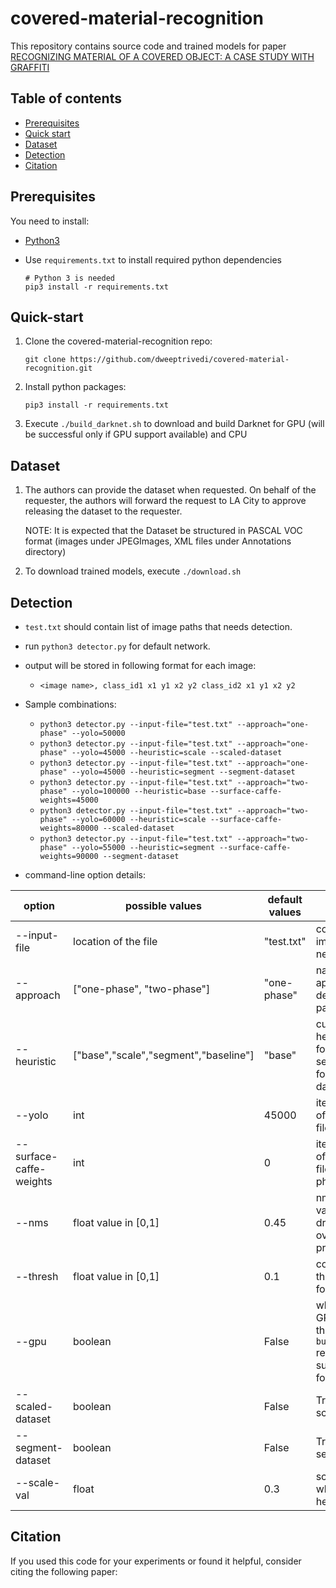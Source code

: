 # covered-material-recognition

This repository contains source code and trained models for paper [RECOGNIZING MATERIAL OF A COVERED OBJECT: A CASE STUDY WITH GRAFFITI]()

## Table of contents

- [Prerequisites](#prerequisites)
- [Quick start](#quick-start)
- [Dataset](#Dataset)
- [Detection](#Detection)
- [Citation](#Citation)

## Prerequisites

You need to install:
- [Python3](https://www.python.org/downloads/)
- Use `requirements.txt` to install required python dependencies

    ```Shell
    # Python 3 is needed
    pip3 install -r requirements.txt
    ```
   

## Quick-start
1. Clone the covered-material-recognition repo: 

    ```Shell
    git clone https://github.com/dweeptrivedi/covered-material-recognition.git
    ```

2. Install python packages:

    ```Shell
    pip3 install -r requirements.txt
    ```

3. Execute `./build_darknet.sh` to download and build Darknet for GPU (will be successful only if GPU support available) and CPU 


## Dataset

1. The authors can provide the dataset when requested. On behalf of the requester, the authors will forward the request to LA City to approve releasing the dataset to the requester.

    NOTE: It is expected that the Dataset be structured in PASCAL VOC format (images under JPEGImages, XML files under Annotations directory)

2. To download trained models, execute `./download.sh`


## Detection

- `test.txt` should contain list of image paths that needs detection.

- run `python3 detector.py` for default network.

- output will be stored in following format for each image:
    - `<image name>, class_id1 x1 y1 x2 y2 class_id2 x1 y1 x2 y2`

- Sample combinations:
    - `python3 detector.py --input-file="test.txt" --approach="one-phase" --yolo=50000`
    - `python3 detector.py --input-file="test.txt" --approach="one-phase" --yolo=45000 --heuristic=scale --scaled-dataset`
    - `python3 detector.py --input-file="test.txt" --approach="one-phase" --yolo=45000 --heuristic=segment --segment-dataset`
    - `python3 detector.py --input-file="test.txt" --approach="two-phase" --yolo=100000 --heuristic=base --surface-caffe-weights=45000`
    - `python3 detector.py --input-file="test.txt" --approach="two-phase" --yolo=60000 --heuristic=scale --surface-caffe-weights=80000 --scaled-dataset`
    - `python3 detector.py --input-file="test.txt" --approach="two-phase" --yolo=55000 --heuristic=segment --surface-caffe-weights=90000 --segment-dataset`

- command-line option details:

| option |  possible values | default values | Notes |
| --- | --- | --- | --- |
| --input-file | location of the file | "test.txt" | contains list of image paths that needs detection. |
| --approach | ["one-phase", "two-phase"] | "one-phase" | name of the approach (as described in paper) |
| --heuristic | ["base","scale","segment","baseline"] | "base" | current heuristic("base" for default settings, "scale" for scaled dataset,...) |
| --yolo | int | 45000 | iteration number of Yolo weight file. |
| --surface-caffe-weights | int | 0 | iteration number of Caffe weight file for two-phase approach |
| --nms | float value in [0,1] | 0.45 | nms threshold value for dropping overlapping predictions |
| --thresh | float value in [0,1] | 0.1 | confidence threshold value for predictions |
| --gpu | boolean | False | whether to use GPU or not. Set this option only if `build_darknet.sh` returned successful build for GPU |
| --scaled-dataset | boolean | False | True if using scaled dataset |
| --segment-dataset | boolean | False | True if using segment dataset |
| --scale-val | float | 0.3 | scale factor when using scale heuristic |

## Citation

If you used this code for your experiments or found it helpful, consider citing the following paper:

